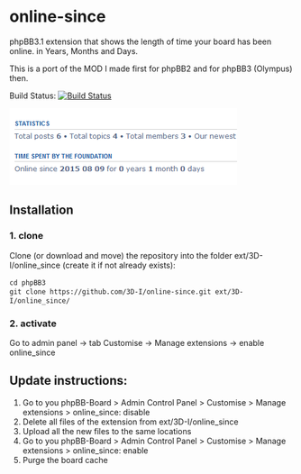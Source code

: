 # online-since

phpBB3.1 extension that shows the length of time your board has been online. in Years, Months and Days.

This is a port of the MOD I made first for phpBB2 and for phpBB3 (Olympus) then.

Build Status: [![Build Status](https://travis-ci.org/3D-I/online-since.svg)](https://travis-ci.org/3D-I/online-since)

![Screenshot](online-since.png)

## Installation

### 1. clone
Clone (or download and move) the repository into the folder ext/3D-I/online_since
(create it if not already exists):

```
cd phpBB3
git clone https://github.com/3D-I/online-since.git ext/3D-I/online_since/
```

### 2. activate
Go to admin panel -> tab Customise -> Manage extensions -> enable online_since

## Update instructions:
1. Go to you phpBB-Board > Admin Control Panel > Customise > Manage extensions > online_since: disable
2. Delete all files of the extension from ext/3D-I/online_since
3. Upload all the new files to the same locations
4. Go to you phpBB-Board > Admin Control Panel > Customise > Manage extensions > online_since: enable
5. Purge the board cache
